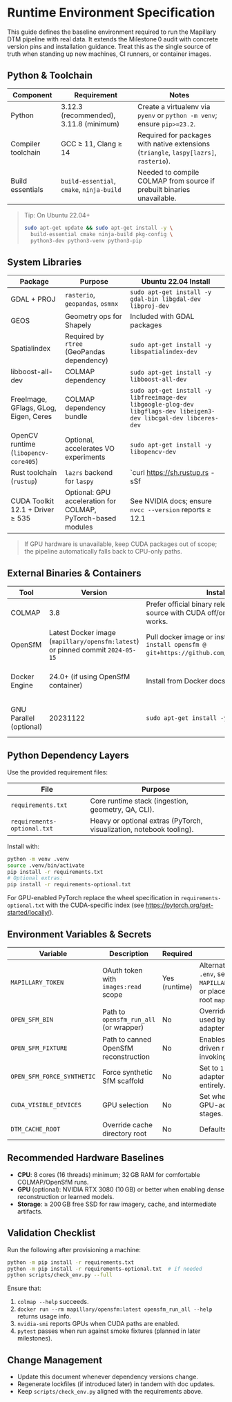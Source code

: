 # Runtime Environment Specification

This guide defines the baseline environment required to run the Mapillary DTM pipeline with real data. It extends the Milestone 0 audit with concrete version pins and installation guidance. Treat this as the single source of truth when standing up new machines, CI runners, or container images.

## Python & Toolchain

| Component | Requirement | Notes |
| --- | --- | --- |
| Python | 3.12.3 (recommended), 3.11.8 (minimum) | Create a virtualenv via `pyenv` or `python -m venv`; ensure `pip>=23.2`. |
| Compiler toolchain | GCC ≥ 11, Clang ≥ 14 | Required for packages with native extensions (`triangle`, `laspy[lazrs]`, `rasterio`). |
| Build essentials | `build-essential`, `cmake`, `ninja-build` | Needed to compile COLMAP from source if prebuilt binaries unavailable. |

> Tip: On Ubuntu 22.04+
> ```bash
> sudo apt-get update && sudo apt-get install -y \
>   build-essential cmake ninja-build pkg-config \
>   python3-dev python3-venv python3-pip
> ```

## System Libraries

| Package | Purpose | Ubuntu 22.04 Install |
| --- | --- | --- |
| GDAL + PROJ | `rasterio`, `geopandas`, `osmnx` | `sudo apt-get install -y gdal-bin libgdal-dev libproj-dev` |
| GEOS | Geometry ops for Shapely | Included with GDAL packages |
| Spatialindex | Required by `rtree` (GeoPandas dependency) | `sudo apt-get install -y libspatialindex-dev` |
| libboost-all-dev | COLMAP dependency | `sudo apt-get install -y libboost-all-dev` |
| FreeImage, GFlags, GLog, Eigen, Ceres | COLMAP dependency bundle | `sudo apt-get install -y libfreeimage-dev libgoogle-glog-dev libgflags-dev libeigen3-dev libcgal-dev libceres-dev` |
| OpenCV runtime (`libopencv-core405`) | Optional, accelerates VO experiments | `sudo apt-get install -y libopencv-dev` |
| Rust toolchain (`rustup`) | `lazrs` backend for `laspy` | `curl https://sh.rustup.rs -sSf | sh` |
| CUDA Toolkit 12.1 + Driver ≥ 535 | Optional: GPU acceleration for COLMAP, PyTorch-based modules | See NVIDIA docs; ensure `nvcc --version` reports ≥ 12.1 |

> If GPU hardware is unavailable, keep CUDA packages out of scope; the pipeline automatically falls back to CPU-only paths.

## External Binaries & Containers

| Tool | Version | Install Guidance | Usage |
| --- | --- | --- | --- |
| COLMAP | 3.8 | Prefer official binary release; otherwise build from source with CUDA off/on. Ensure `colmap --help` works. | Track B reconstruction. |
| OpenSfM | Latest Docker image (`mapillary/opensfm:latest`) or pinned commit `2024-05-15` | Pull docker image or install from source with `pip install opensfm @ git+https://github.com/mapillary/OpenSfM@<commit>`. | Track A reconstruction. |
| Docker Engine | 24.0+ (if using OpenSfM container) | Install from Docker docs; add user to `docker` group. | Running OpenSfM container workflows. |
| GNU Parallel (optional) | 20231122 | `sudo apt-get install -y parallel` | Batch invocation helper for SfM jobs. |

## Python Dependency Layers

Use the provided requirement files:

| File | Purpose |
| --- | --- |
| `requirements.txt` | Core runtime stack (ingestion, geometry, QA, CLI). |
| `requirements-optional.txt` | Heavy or optional extras (PyTorch, visualization, notebook tooling). |

Install with:
```bash
python -m venv .venv
source .venv/bin/activate
pip install -r requirements.txt
# Optional extras:
pip install -r requirements-optional.txt
```

For GPU-enabled PyTorch replace the wheel specification in `requirements-optional.txt` with the CUDA-specific index (see https://pytorch.org/get-started/locally/).

## Environment Variables & Secrets

| Variable | Description | Required | Notes |
| --- | --- | --- | --- |
| `MAPILLARY_TOKEN` | OAuth token with `images:read` scope | Yes (runtime) | Alternative: define in `.env`, set `MAPILLARY_TOKEN_FILE`, or place token in repo root `mapillary_token`. |
| `OPEN_SFM_BIN` | Path to `opensfm_run_all` (or wrapper) | No | Overrides the binary used by the OpenSfM adapter. |
| `OPEN_SFM_FIXTURE` | Path to canned OpenSfM reconstruction | No | Enables fixture-driven runs without invoking the binary. |
| `OPEN_SFM_FORCE_SYNTHETIC` | Force synthetic SfM scaffold | No | Set to `1` to skip adapter attempts entirely. |
| `CUDA_VISIBLE_DEVICES` | GPU selection | No | Set when running GPU-accelerated stages. |
| `DTM_CACHE_ROOT` | Override cache directory root | No | Defaults to `./cache`. |

## Recommended Hardware Baselines

- **CPU**: 8 cores (16 threads) minimum; 32 GB RAM for comfortable COLMAP/OpenSfM runs.
- **GPU** (optional): NVIDIA RTX 3080 (10 GB) or better when enabling dense reconstruction or learned models.
- **Storage**: ≥ 200 GB free SSD for raw imagery, cache, and intermediate artifacts.

## Validation Checklist

Run the following after provisioning a machine:

```bash
python -m pip install -r requirements.txt
python -m pip install -r requirements-optional.txt  # if needed
python scripts/check_env.py --full
```

Ensure that:
1. `colmap --help` succeeds.
2. `docker run --rm mapillary/opensfm:latest opensfm_run_all --help` returns usage info.
3. `nvidia-smi` reports GPUs when CUDA paths are enabled.
4. `pytest` passes when run against smoke fixtures (planned in later milestones).

## Change Management

- Update this document whenever dependency versions change.
- Regenerate lockfiles (if introduced later) in tandem with doc updates.
- Keep `scripts/check_env.py` aligned with the requirements above.

